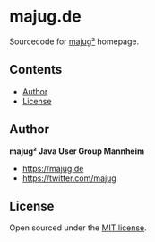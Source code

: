 # majug.de

Sourcecode for [majug²](http://majug.de) homepage.


## Contents

- [Author](#author)
- [License](#license)


## Author

**majug² Java User Group Mannheim**
- <https://majug.de>
- <https://twitter.com/majug>

## License

Open sourced under the [MIT license](LICENSE.md).
